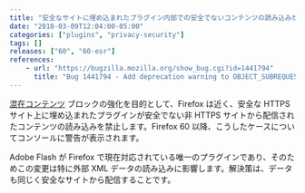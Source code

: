 ```yaml
---
title: "安全なサイトに埋め込まれたプラグイン内部での安全でないコンテンツの読み込みが廃止予定となりました"
date: "2018-03-09T12:04:00-05:00"
categories: ["plugins", "privacy-security"]
tags: []
releases: ["60", "60-esr"]
references:
    - url: "https://bugzilla.mozilla.org/show_bug.cgi?id=1441794"
      title: "Bug 1441794 - Add deprecation warning to OBJECT_SUBREQUEST for stable releases"
---
```

[混在コンテンツ](https://developer.mozilla.org/docs/Web/Security/Mixed_content) ブロックの強化を目的として、Firefox は近く、安全な HTTPS サイト上に埋め込まれたプラグインが安全でない非 HTTPS サイトから配信されたコンテンツの読み込みを禁止します。Firefox 60 以降、こうしたケースについてコンソールに警告が表示されます。

Adobe Flash が Firefox で現在対応されている唯一のプラグインであり、そのためこの変更は特に外部 XML データの読み込みに影響します。解決策は、データも同じく安全なサイトから配信することです。
